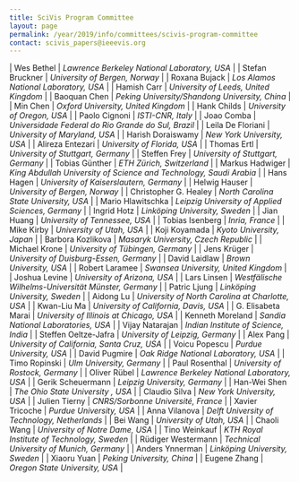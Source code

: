 ```yaml
---
title: SciVis Program Committee
layout: page
permalink: /year/2019/info/committees/scivis-program-committee
contact: scivis_papers@ieeevis.org
---
```

| Wes Bethel | *Lawrence Berkeley National Laboratory, USA* |
| Stefan Bruckner | *University of Bergen, Norway* |
| Roxana Bujack | *Los Alamos National Laboratory, USA* |
| Hamish Carr | *University of Leeds, United Kingdom* |
| Baoquan Chen | *Peking University/Shandong University, China* |
| Min Chen | *Oxford University, United Kingdom* |
| Hank Childs | *University of Oregon, USA* |
| Paolo Cignoni | *ISTI-CNR, Italy* |
| Joao Comba | *Universidade Federal do Rio Grande do Sul, Brazil* |
| Leila De Floriani | *University of Maryland, USA* |
| Harish Doraiswamy | *New York University, USA* |
| Alireza Entezari | *University of Florida, USA* |
| Thomas Ertl | *University of Stuttgart, Germany* |
| Steffen Frey | *University of Stuttgart, Germany* |
| Tobias Günther | *ETH Zürich, Switzerland* |
| Markus Hadwiger | *King Abdullah University of Science and Technology, Saudi Arabia* |
| Hans Hagen | *University of Kaiserslautern, Germany* |
| Helwig Hauser | *University of Bergen, Norway* |
| Christopher G. Healey | *North Carolina State University, USA* |
| Mario Hlawitschka | *Leipzig University of Applied Sciences, Germany* |
| Ingrid Hotz | *Linköping University, Sweden* |
| Jian Huang | *University of Tennessee, USA* |
| Tobias Isenberg | *Inria, France* |
| Mike Kirby | *University of Utah, USA* |
| Koji Koyamada | *Kyoto University, Japan* |
| Barbora Kozlikova | *Masaryk University, Czech Republic* |
| Michael Krone | *University of Tübingen, Germany* |
| Jens Krüger | *University of Duisburg-Essen, Germany* |
| David Laidlaw | *Brown University, USA* |
| Robert Laramee | *Swansea University, United Kingdom* |
| Joshua Levine | *University of Arizona, USA* |
| Lars Linsen | *Westfälische Wilhelms-Universität Münster, Germany* |
| Patric Ljung | *Linköping University, Sweden* |
| Aidong Lu | *University of North Carolina at Charlotte, USA* |
| Kwan-Liu Ma | *University of California, Davis, USA* |
| G. Elisabeta Marai | *University of Illinois at Chicago, USA* |
| Kenneth Moreland | *Sandia National Laboratories, USA* |
| Vijay Natarajan | *Indian Institute of Science, India* |
| Steffen Oeltze-Jafra | *University of Leipzig, Germany* |
| Alex Pang | *University of California, Santa Cruz, USA* |
| Voicu Popescu | *Purdue University, USA* |
| David Pugmire | *Oak Ridge National Laboratory, USA* |
| Timo Ropinski | *Ulm University, Germany* |
| Paul Rosenthal | *University of Rostock, Germany* |
| Oliver Rübel | *Lawrence Berkeley National Laboratory, USA* |
| Gerik Scheuermann | *Leipzig University, Germany* |
| Han-Wei Shen | *The Ohio State University , USA* |
| Claudio Silva | *New York University, USA* |
| Julien Tierny | *CNRS/Sorbonne Université, France* |
| Xavier Tricoche | *Purdue University, USA* |
| Anna Vilanova | *Delft University of Technology, Netherlands* |
| Bei Wang | *University of Utah, USA* |
| Chaoli Wang | *University of Notre Dame, USA* |
| Tino Weinkauf | *KTH Royal Institute of Technology, Sweden* |
| Rüdiger Westermann | *Technical University of Munich, Germany* |
| Anders Ynnerman | *Linköping University, Sweden* |
| Xiaoru Yuan | *Peking University, China* |
| Eugene Zhang | *Oregon State University, USA* |
